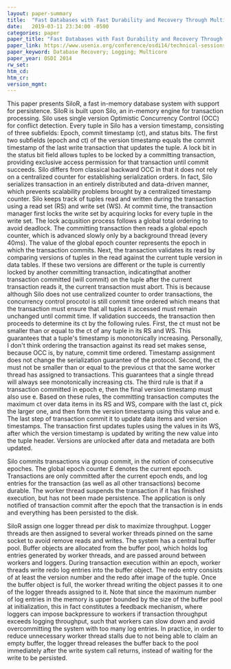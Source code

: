 ```yaml
---
layout: paper-summary
title:  "Fast Databases with Fast Durability and Recovery Through Multicore Parallelism"
date:   2019-03-11 23:34:00 -0500
categories: paper
paper_title: "Fast Databases with Fast Durability and Recovery Through Multicore Parallelism"
paper_link: https://www.usenix.org/conference/osdi14/technical-sessions/presentation/zheng_wenting
paper_keyword: Database Recovery; Logging; Multicore
paper_year: OSDI 2014
rw_set: 
htm_cd: 
htm_cr: 
version_mgmt: 
---
```


This paper presents SiloR, a fast in-memory database system with support for persistence. SiloR is built upon Silo,
an in-memory engine for transaction processing. Silo uses single version Optimistic Concurrency Control (OCC) for
conflict detection. Every tuple in Silo has a version timestamp, consisting of three subfields: Epoch, commit timestamp 
(ct), and status bits. The first two subfields (epoch and ct) of the version timestamp equals the commit timestamp of the 
last write transaction that updates the tuple. A lock bit in the status bit field allows tuples to be locked by a committing 
transaction, providing exclusive access permission for that transaction until commit succeeds. Silo differs from classical 
backward OCC in that it does not rely on a centralized counter for establishing serialization orders. In fact, Silo serializes 
transaction in an entirely distributed and data-driven manner, which prevents scalability problems brought by a centralized 
timestamp counter. Silo keeps track of tuples read and written during the transaction using a read set (RS) and write set 
(WS). At commit time, the transaction manager first locks the write set by acquiring locks for every tuple in the write 
set. The lock acqusition process follows a global total ordering to avoid deadlock. The committing transaction then
reads a global epoch counter, which is advanced slowly only by a background thread (every 40ms). The value of the global 
epoch counter represents the epoch in which the transaction commits. Next, the transaction validates its read by comparing 
versions of tuples in the read against the current tuple version in data tables. If these two versions are different or 
the tuple is currently locked by another committing transaction, indicatingthat another transaction committed (will commit) 
on the tuple after the current transaction reads it, the current transaction must abort. This is because although Silo does 
not use centralized counter to order transactions, the concurrency control procotol is still commit time ordered which 
means that the transaction must ensure that all tuples it accessed must remain unchanged until commit time. If validation 
succeeds, the transaction then proceeds to determine its ct by the following rules. First, the ct must not be smaller than 
or equal to the ct of any tuple in its RS and WS. This guarantees that a tuple's timestamp is monotonically increasing. 
Personally, I don't think ordering the transaction against its read set makes sense, because OCC is, by nature, commit
time ordered. Timestamp assignment does not change the serialization guarantee of the protocol. Second, the ct must not 
be smaller than or equal to the previous ct that the same worker thread has assigned to transactions. This guarantees 
that a single thread will always see monotonically increasing cts. The third rule is that if a transaction committed
in epoch e, then the final version timestamp must also use e. Based on these rules, the committing transaction computes the 
maximum ct over data items in its RS and WS, compare with the last ct, pick the larger one, and then form the version
timestamp using this value and e. The last step of transaction commit it to update data items and version timestamps. 
The transaction first updates tuples using the values in its WS, after which the version timestamp is updated by writing 
the new value into the tuple header. Versions are unlocked after data and metadata are both updated.

Silo commits transactions via group commit, in the notion of consecutive epoches. The global epoch counter E denotes the 
current epoch. Transactions are only committed after the current epoch ends, and log entries for the transaction (as well 
as all other transactions) become durable. The worker thread suspends the transaction if it has finished execution, but 
has not been made persistence. The application is only notified of transaction commit after the epoch that the transaction
is in ends and everything has been persisted to the disk.

SiloR assign one logger thread per disk to maximize throughput. Logger threads are then assigned to several worker threads
pinned on the same socket to avoid remove reads and writes. The system has a central buffer pool. Buffer objects are allocated
from the buffer pool, which holds log entries generated by worker threads, and are passed around between workers and loggers. 
During transaction execution within an epoch, worker threads write redo log entries into the buffer object. The redo entry 
consists of at least the version number and the redo after image of the tuple. Once the buffer object is full, the worker 
thread writing the object passes it to one of the logger threads assigned to it. Note that since the maximum number of 
log entries in the memory is upper bounded by the size of the buffer pool at initialization, this in fact constitutes a 
feedback mechanism, where loggers can impose backpressure to workers if transaction throughput exceeds logging throughput,
such that workers can slow down and avoid overcommitting the system with too many log entries. In practice, in order to
reduce unnecessary worker thread stalls due to not being able to claim an empty buffer, the logger thread releases the buffer
back to the pool immediately after the write system call returns, instead of waiting for the write to be persisted. 